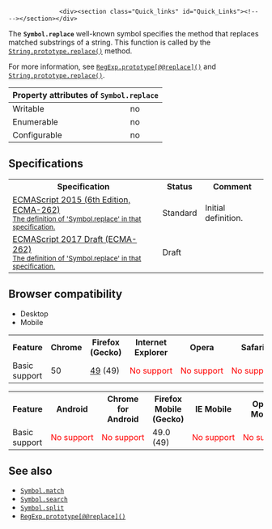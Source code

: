 
                
                  <div><section class="Quick_links" id="Quick_Links"><!-- --></section></div>

<p>The <code><strong>Symbol.replace</strong></code> well-known symbol specifies the method that replaces matched substrings of a string. This function is called by the <a title="The replace() method returns a new string with some or all matches of a pattern replaced by a replacement. The pattern can be a string or a RegExp, and the replacement can be a string or a function to be called for each match." href="/en-US/docs/Web/JavaScript/Reference/Global_Objects/String/replace"><code>String.prototype.replace()</code></a> method.</p>

<p>For more information, see <a title="The [@@replace]() method replaces some or all matches of a this pattern in a string by a replacement, and returns the result of the replacement as a new string. The replacement can be a string or a function to be called for each match." href="/en-US/docs/Web/JavaScript/Reference/Global_Objects/RegExp/@@replace"><code>RegExp.prototype[@@replace]()</code></a> and <a title="The replace() method returns a new string with some or all matches of a pattern replaced by a replacement. The pattern can be a string or a RegExp, and the replacement can be a string or a function to be called for each match." href="/en-US/docs/Web/JavaScript/Reference/Global_Objects/String/replace"><code>String.prototype.replace()</code></a>.</p>

<div><table class="standard-table">
  <thead>
    <tr>
      <th colspan="2" class="header">Property attributes of <code>Symbol.replace</code></th>
    </tr>
  </thead>
  <tbody>
    <tr>
      <td>Writable</td>
      <td>no</td>
    </tr>
    <tr>
      <td>Enumerable</td>
      <td>no</td>
    </tr>
    <tr>
      <td>Configurable</td>
      <td>no</td>
    </tr>
  </tbody>
</table></div>

<h2 id="Specifications">Specifications</h2>

<table class="standard-table">
 <tbody>
  <tr>
   <th scope="col">Specification</th>
   <th scope="col">Status</th>
   <th scope="col">Comment</th>
  </tr>
  <tr>
   <td><a lang="en" hreflang="en" href="http://www.ecma-international.org/ecma-262/6.0/#sec-symbol.replace" class="external">ECMAScript 2015 (6th Edition, ECMA-262)<br><small lang="en-US">The definition of &apos;Symbol.replace&apos; in that specification.</small></a></td>
   <td><span class="spec-Standard">Standard</span></td>
   <td>Initial definition.</td>
  </tr>
  <tr>
   <td><a lang="en" hreflang="en" href="https://tc39.github.io/ecma262/#sec-symbol.replace" class="external">ECMAScript 2017 Draft (ECMA-262)<br><small lang="en-US">The definition of &apos;Symbol.replace&apos; in that specification.</small></a></td>
   <td><span class="spec-Draft">Draft</span></td>
   <td>&#xA0;</td>
  </tr>
 </tbody>
</table>

<h2 id="Browser_compatibility">Browser compatibility</h2>

<p></p><div class="htab">
    <a name="AutoCompatibilityTable" id="AutoCompatibilityTable"></a>
    <ul>
        <li class="selected"><a>Desktop</a></li>
        <li><a>Mobile</a></li>
    </ul>
</div><p></p>

<div id="compat-desktop">
<table class="compat-table">
 <tbody>
  <tr>
   <th>Feature</th>
   <th>Chrome</th>
   <th>Firefox (Gecko)</th>
   <th>Internet Explorer</th>
   <th>Opera</th>
   <th>Safari</th>
  </tr>
  <tr>
   <td>Basic support</td>
   <td>50</td>
   <td><a title="Released on 2016-09-13." href="/en-US/Firefox/Releases/49">49</a> (49)</td>
   <td><span style="color: #f00;">No&#xA0;support</span></td>
   <td><span style="color: #f00;">No&#xA0;support</span></td>
   <td><span style="color: #f00;">No&#xA0;support</span></td>
  </tr>
 </tbody>
</table>
</div>

<div id="compat-mobile">
<table class="compat-table">
 <tbody>
  <tr>
   <th>Feature</th>
   <th>Android</th>
   <th>Chrome for Android</th>
   <th>Firefox Mobile (Gecko)</th>
   <th>IE Mobile</th>
   <th>Opera Mobile</th>
   <th>Safari Mobile</th>
  </tr>
  <tr>
   <td>Basic support</td>
   <td><span style="color: #f00;">No&#xA0;support</span></td>
   <td><span style="color: #f00;">No&#xA0;support</span></td>
   <td>49.0 (49)</td>
   <td><span style="color: #f00;">No&#xA0;support</span></td>
   <td><span style="color: #f00;">No&#xA0;support</span></td>
   <td><span style="color: #f00;">No&#xA0;support</span></td>
  </tr>
 </tbody>
</table>
</div>

<h2 id="See_also">See also</h2>

<ul>
 <li><a title="The Symbol.match well-known symbol specifies the matching of a regular expression against a string. This function is called by the String.prototype.match() method." href="/en-US/docs/Web/JavaScript/Reference/Global_Objects/Symbol/match"><code>Symbol.match</code></a></li>
 <li><a title="The Symbol.search well-known symbol specifies the method that returns the index within a string that matches the regular expression. This function is called by the String.prototype.search() method." href="/en-US/docs/Web/JavaScript/Reference/Global_Objects/Symbol/search"><code>Symbol.search</code></a></li>
 <li><a title="The Symbol.split well-known symbol specifies the method that splits a string at the indices that match a regular expression. This function is called by the String.prototype.split() method." href="/en-US/docs/Web/JavaScript/Reference/Global_Objects/Symbol/split"><code>Symbol.split</code></a></li>
 <li><a title="The [@@replace]() method replaces some or all matches of a this pattern in a string by a replacement, and returns the result of the replacement as a new string. The replacement can be a string or a function to be called for each match." href="/en-US/docs/Web/JavaScript/Reference/Global_Objects/RegExp/@@replace"><code>RegExp.prototype[@@replace]()</code></a></li>
</ul>
                
              